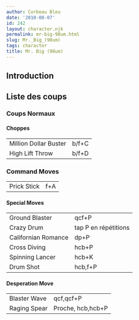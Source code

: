```yaml
---
author: Corbeau Bleu
date: '2010-08-07'
id: 242
layout: character.njk
permalink: mr-big-98um.html
slug: Mr._Big_(98um)
tags: character
title: Mr. Big (98um)
---
```


## Introduction

## Liste des coups

### Coups Normaux

#### Choppes

|                       |       |
|-----------------------|-------|
| Million Dollar Buster | b/f+C |
| High Lift Throw       | b/f+D |

### Command Moves

|             |     |
|-------------|-----|
| Prick Stick | f+A |

#### Special Moves

|                     |                      |
|---------------------|----------------------|
| Ground Blaster      | qcf+P                |
| Crazy Drum          | tap P en répétitions |
| Californian Romance | dp+P                 |
| Cross Diving        | hcb+P                |
| Spinning Lancer     | hcb+K                |
| Drum Shot           | hcb,f+P              |

#### Desperation Move

|              |                   |
|--------------|-------------------|
| Blaster Wave | qcf,qcf+P         |
| Raging Spear | Proche, hcb,hcb+P |
